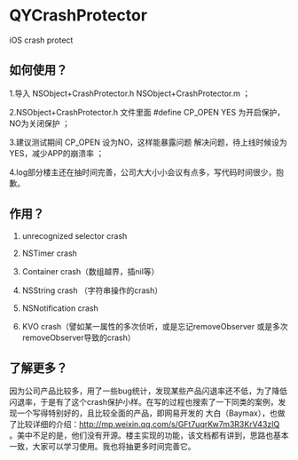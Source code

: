# QYCrashProtector
iOS crash protect

## 如何使用？

1.导入 NSObject+CrashProtector.h NSObject+CrashProtector.m  ；

2.NSObject+CrashProtector.h 文件里面 #define CP_OPEN  YES 为开启保护， NO为关闭保护 ；

3.建议测试期间 CP_OPEN 设为NO，这样能暴露问题 解决问题，待上线时候设为YES，减少APP的崩溃率 ；

4.log部分楼主还在抽时间完善，公司大大小小会议有点多，写代码时间很少，抱歉。

## 作用？

1. unrecognized selector crash

2. NSTimer crash

3. Container crash（数组越界，插nil等）

4. NSString crash （字符串操作的crash）

5. NSNotification crash

6. KVO crash（譬如某一属性的多次侦听，或是忘记removeObserver 或是多次removeObserver导致的crash）


## 了解更多？

因为公司产品比较多，用了一些bug统计，发现某些产品闪退率还不低，为了降低闪退率，于是有了这个crash保护小样。在写的过程也搜索了一下同类的案例，发现一个写得特别好的，且比较全面的产品，即网易开发的 大白（Baymax），也做了比较详细的介绍：http://mp.weixin.qq.com/s/GFt7uqrKw7m3R3KrV43zIQ 。美中不足的是，他们没有开源。楼主实现的功能，该文档都有讲到，思路也基本一致，大家可以学习使用。我也将抽更多时间完善它。


